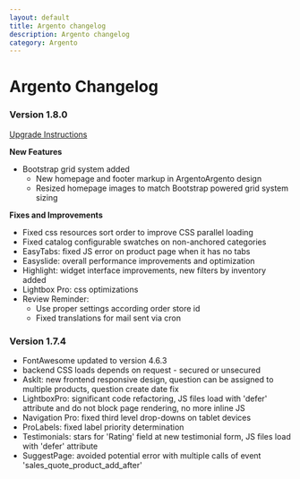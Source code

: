 ```yaml
---
layout: default
title: Argento changelog
description: Argento changelog
category: Argento
---
```


# Argento Changelog

### Version 1.8.0

[Upgrade Instructions](../upgrade-instructions/#version-174---180)

**New Features**

 -  Bootstrap grid system added
    - New homepage and footer markup in ArgentoArgento design
    - Resized homepage images to match Bootstrap powered grid system sizing

**Fixes and Improvements**

 -  Fixed css resources sort order to improve CSS parallel loading
 -  Fixed catalog configurable swatches on non-anchored categories
 -  EasyTabs: fixed JS error on product page when it has no tabs
 -  Easyslide: overall performance improvements and optimization
 -  Highlight: widget interface improvements, new filters by inventory added
 -  Lightbox Pro: css optimizations
 -  Review Reminder:
    - Use proper settings according order store id
    - Fixed translations for mail sent via cron

### Version 1.7.4

 -  FontAwesome updated to version 4.6.3
 -  backend CSS loads depends on request - secured or unsecured
 -  AskIt: new frontend responsive design, question can be assigned to multiple products, question create date fix
 -  LightboxPro: significant code refactoring, JS files load with 'defer' attribute and do not block page rendering,  no more inline JS
 -  Navigation Pro: fixed third level drop-downs on tablet devices
 -  ProLabels: fixed label priority determination
 -  Testimonials: stars for 'Rating' field at new testimonial form, JS files load with 'defer' attribute
 -  SuggestPage: avoided potential error with multiple calls of event 'sales_quote_product_add_after'
